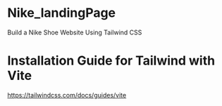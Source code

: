 # Nike_landingPage
Build a Nike Shoe Website Using Tailwind CSS 

# Installation Guide for Tailwind with Vite 
https://tailwindcss.com/docs/guides/vite



